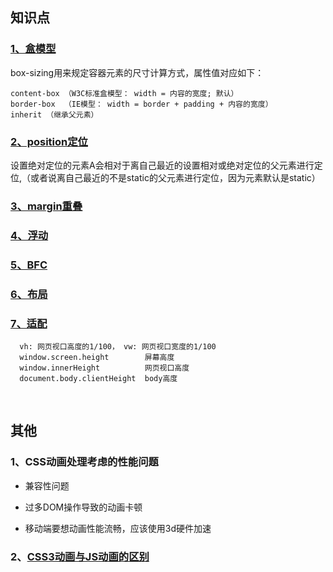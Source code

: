## 知识点

### [1、盒模型](https://www.zhangxinxu.com/wordpress/2016/09/talking-about-css-margin-box/)
  
   
  box-sizing用来规定容器元素的尺寸计算方式，属性值对应如下：
  
    content-box （W3C标准盒模型： width = 内容的宽度; 默认）
    border-box  （IE模型： width = border + padding + 内容的宽度）
    inherit （继承父元素）
  
### [2、position定位](https://www.ruanyifeng.com/blog/2019/11/css-position.html)

设置绝对定位的元素A会相对于离自己最近的设置相对或绝对定位的父元素进行定位,（或者说离自己最近的不是static的父元素进行定位，因为元素默认是static）
 

### [3、margin重叠](https://github.com/yang1212/collection-about/issues/17)

### [4、浮动](https://github.com/yang1212/collection-about/issues/19)

### [5、BFC](https://juejin.im/post/5a4dbe026fb9a0452207ebe6)

### [6、布局](https://github.com/yang1212/collection-about/issues/20)

### [7、适配](https://github.com/yang1212/collection-about/issues/21)
  ````
    vh: 网页视口高度的1/100， vw: 网页视口宽度的1/100
    window.screen.height        屏幕高度
    window.innerHeight          网页视口高度
    document.body.clientHeight  body高度
  ````

<br/>

## 其他

### 1、CSS动画处理考虑的性能问题

* 兼容性问题

* 过多DOM操作导致的动画卡顿

* 移动端要想动画性能流畅，应该使用3d硬件加速


### 2、[CSS3动画与JS动画的区别](https://www.cnblogs.com/shuaishuaidejun/p/7444711.html)

    

